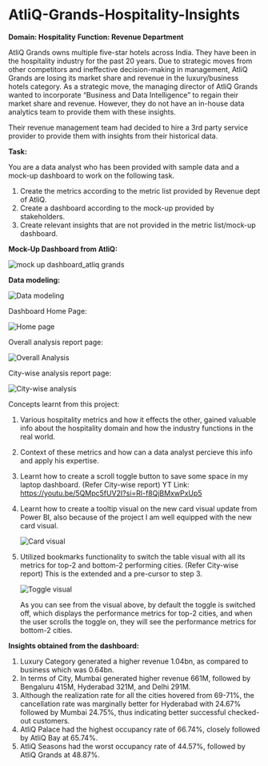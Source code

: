 # AtliQ-Grands-Hospitality-Insights

**Domain: Hospitality**       **Function: Revenue Department**

AtliQ Grands owns multiple five-star hotels across India. They have been in the hospitality industry for the past 20 years. Due to strategic moves from other competitors and ineffective decision-making in management, AtliQ Grands are losing its market share and revenue in the luxury/business hotels category. As a strategic move, the managing director of AtliQ Grands wanted to incorporate “Business and Data Intelligence” to regain their market share and revenue. However, they do not have an in-house data analytics team to provide them with these insights.

Their revenue management team had decided to hire a 3rd party service provider to provide them with insights from their historical data.


**Task:**  

You are a data analyst who has been provided with sample data and a mock-up dashboard to work on the following task.

1. Create the metrics according to the metric list provided by Revenue dept of AtliQ.
2. Create a dashboard according to the mock-up provided by stakeholders.
3. Create relevant insights that are not provided in the metric list/mock-up dashboard.



**Mock-Up Dashboard from AtliQ:**

![mock up dashboard_atliq grands](https://github.com/JoysonPrince/AtliQ-Grands-Hospitality-Insights/assets/137388224/bf9e0cbf-e352-400a-8a50-d487487babc1)


**Data modeling:**

![Data modeling](https://github.com/JoysonPrince/AtliQ-Grands-Hospitality-Insights/assets/137388224/68d505d9-15a6-4dbd-9446-406293b3c061)

Dashboard Home Page:

![Home page](https://github.com/JoysonPrince/AtliQ-Grands-Hospitality-Insights/assets/137388224/d991d1ed-18d4-411d-b368-cc731f2edab5)

Overall analysis report page:

![Overall Analysis](https://github.com/JoysonPrince/AtliQ-Grands-Hospitality-Insights/assets/137388224/6ea039b7-1199-46fc-acf8-298702a7be14)

City-wise analysis report page:

![City-wise analysis](https://github.com/JoysonPrince/AtliQ-Grands-Hospitality-Insights/assets/137388224/242e41a5-d6ed-4890-a9bf-022e7ed70968)


Concepts learnt from this project:

1. Various hospitality metrics and how it effects the other, gained valuable info about the hospitality domain and how the industry functions in the real world.
2. Context of these metrics and how can a data analyst percieve this info and apply his expertise.
3. Learnt how to create a scroll toggle button to save some space in my laptop dashboard. (Refer City-wise report)
   YT Link: https://youtu.be/5QMpc5fUV2I?si=Rl-f8QjBMxwPxUp5
4. Learnt how to create a tooltip visual on the new card visual update from Power BI, also because of the project I am well equipped with the new card visual.

   ![Card visual](https://github.com/JoysonPrince/AtliQ-Grands-Hospitality-Insights/assets/137388224/b6c5b3d8-529c-45f0-aba1-65b8295f7f42)
5. Utilized bookmarks functionality to switch the table visual with all its metrics for top-2 and bottom-2 performing cities. (Refer City-wise report)
   This is the extended and a pre-cursor to step 3.

   ![Toggle visual](https://github.com/JoysonPrince/AtliQ-Grands-Hospitality-Insights/assets/137388224/c4dfd025-5766-4061-a46a-836ec385d57b)

   As you can see from the visual above, by default the toggle is switched off, which displays the performance metrics for top-2 cities, and when the user scrolls the toggle 
   on, they will see the performance metrics for bottom-2 cities.

**Insights obtained from the dashboard:**

1. Luxury Category generated a higher revenue 1.04bn, as compared to business which was 0.64bn.
2. In terms of City, Mumbai generated higher revenue 661M, followed by Bengaluru 415M, Hyderabad 321M, and Delhi 291M.
3. Although the realization rate for all the cities hovered from 69-71%, the cancellation rate was marginally better for Hyderabad with 24.67% followed by Mumbai 24.75%, 
   thus indicating better successful checked-out customers.
4. AtliQ Palace had the highest occupancy rate of 66.74%, closely followed by AtliQ Bay at 65.74%.
5. AtliQ Seasons had the worst occupancy rate of 44.57%, followed by AtliQ Grands at 48.87%.
